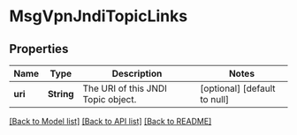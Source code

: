 # MsgVpnJndiTopicLinks

## Properties
Name | Type | Description | Notes
------------ | ------------- | ------------- | -------------
**uri** | **String** | The URI of this JNDI Topic object. | [optional] [default to null]

[[Back to Model list]](../README.md#documentation-for-models) [[Back to API list]](../README.md#documentation-for-api-endpoints) [[Back to README]](../README.md)


